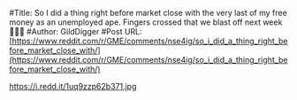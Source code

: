 #Title: So I did a thing right before market close with the very last of my free money as an unemployed ape. Fingers crossed that we blast off next week 🚀💎🦍
#Author: GildDigger
#Post URL: [https://www.reddit.com/r/GME/comments/nse4ig/so_i_did_a_thing_right_before_market_close_with/](https://www.reddit.com/r/GME/comments/nse4ig/so_i_did_a_thing_right_before_market_close_with/)


https://i.redd.it/1uq9zzp62b371.jpg